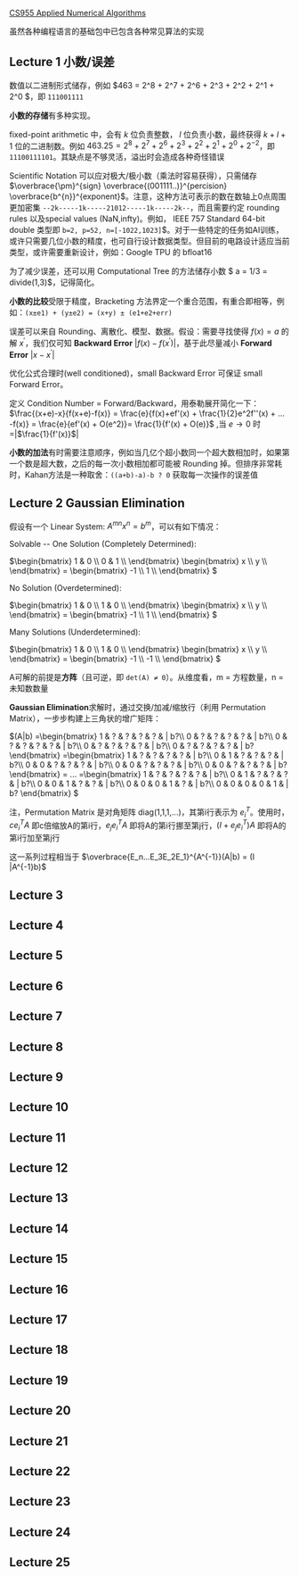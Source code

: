 <script>
MathJax = {
  tex: {
    inlineMath: [['$', '$'], ['\\(', '\\)']]
  },
  svg: {
    fontCache:   'global'   // 'local',or 'global' or 'none'
  }
};
</script>
<script type="text/javascript" id="MathJax-script" async
  src="https://cdn.jsdelivr.net/npm/mathjax@3/es5/tex-svg.js">
</script>
<style>
img{
    width: 60%;
}
</style>

[CS955 Applied Numerical Algorithms](https://www.bilibili.com/video/BV1UAD4YWEZW/)

虽然各种编程语言的基础包中已包含各种常见算法的实现


## Lecture 1 小数/误差

数值以二进制形式储存，例如 $463 = 2^8 + 2^7 + 2^6  + 2^3  + 2^2  + 2^1  + 2^0 $，即 ```111001111```

**小数的存储**有多种实现。

fixed-point arithmetic 中，会有 $k$ 位负责整数， $l$ 位负责小数，最终获得 $k+l+1$ 位的二进制数。例如 $463.25 = 2^8 + 2^7 + 2^6  + 2^3  + 2^2  + 2^1  + 2^0 + 2^{-2}$，即 ```11100111101```。其缺点是不够灵活，溢出时会造成各种奇怪错误

Scientific Notation 可以应对极大/极小数（乘法时容易获得），只需储存 $\overbrace{\pm}^{sign} \overbrace{(001111..)}^{percision} \overbrace{b^{n}}^{exponent}$。注意，这种方法可表示的数在数轴上0点周围更加密集 ```--2k-----1k-----21012-----1k-----2k--```，而且需要约定 rounding rules 以及special values (NaN,infty)。例如， IEEE 757 Standard 64-bit double 类型即 ```b=2, p=52, n=[-1022,1023]```$。对于一些特定的任务如AI训练，或许只需要几位小数的精度，也可自行设计数据类型。但目前的电路设计适应当前类型，或许需要重新设计，例如：Google TPU 的 bfloat16

为了减少误差，还可以用 Computational Tree 的方法储存小数 $ a = 1/3 = divide(1,3)$，记得简化。

**小数的比较**受限于精度，Bracketing 方法界定一个重合范围，有重合即相等，例如：```(x±e1) + (y±e2) = (x+y) ± (e1+e2+err)```

误差可以来自 Rounding、离散化、模型、数据。假设：需要寻找使得 $f(x)=a$ 的解 $x^{'}$，我们仅可知 **Backward Error** |$f(x)-f(x^{'})$|，基于此尽量减小 **Forward Error** |$x-x^{'}$|


优化公式合理时(well conditioned)，small Backward Error 可保证 small Forward Error。

定义 Condition Number = Forward/Backward，用泰勒展开简化一下：$\frac{(x+e)-x}{f(x+e)-f(x)} = \frac{e}{f(x)+ef'(x) + \frac{1}{2}e^2f''(x) + ... -f(x)} = \frac{e}{ef'(x) + O(e^2)}= \frac{1}{f'(x) + O(e)}$ ,当 $e \rightarrow 0$ 时 =|$\frac{1}{f'(x)}$|


**小数的加法**有时需要注意顺序，例如当几亿个超小数同一个超大数相加时，如果第一个数是超大数，之后的每一次小数相加都可能被 Rounding 掉。但排序非常耗时，Kahan方法是一种取舍：```((a+b)-a)-b ? 0``` 获取每一次操作的误差值

## Lecture 2 Gaussian Elimination

假设有一个 Linear System: $A^{mn}x^{n}=b^{m}$，可以有如下情况：

Solvable -- One Solution (Completely Determined):  

$\begin{bmatrix}
1 & 0 \\\\
0 & 1 \\\\
\end{bmatrix}  \begin{bmatrix}
x \\\\
y \\\\
\end{bmatrix}  = \begin{bmatrix}
-1 \\\\
1 \\\\
\end{bmatrix} 
$


No Solution (Overdetermined):  

$\begin{bmatrix}
1 & 0 \\\\
1 & 0 \\\\
\end{bmatrix}  \begin{bmatrix}
x \\\\
y \\\\
\end{bmatrix}  = \begin{bmatrix}
-1 \\\\
1 \\\\
\end{bmatrix} 
$

Many Solutions (Underdetermined): 

$\begin{bmatrix}
1 & 0 \\\\
1 & 0 \\\\
\end{bmatrix}  \begin{bmatrix}
x \\\\
y \\\\
\end{bmatrix}  = \begin{bmatrix}
-1 \\\\
-1 \\\\
\end{bmatrix} 
$

A可解的前提是**方阵**（且可逆，即 ```det(A) ≠ 0```）。从维度看，m = 方程数量，n = 未知数数量


**Gaussian Elimination**求解时，通过交换/加减/缩放行（利用 Permutation Matrix），一步步构建上三角状的增广矩阵：

$(A|b)  =\begin{bmatrix}
1 & ? & ? & ? & ? & | b?\\\\
0 & ? & ? & ? & ? & | b?\\\\
0 & ? & ? & ? & ? & | b?\\\\
0 & ? & ? & ? & ? & | b?\\\\
0 & ? & ? & ? & ? & | b?
\end{bmatrix} =\begin{bmatrix}
1 & ? & ? & ? & ? & | b?\\\\
0 & 1 & ? & ? & ? & | b?\\\\
0 & 0 & ? & ? & ? & | b?\\\\
0 & 0 & ? & ? & ? & | b?\\\\
0 & 0 & ? & ? & ? & | b?
\end{bmatrix} = ... =\begin{bmatrix}
1 & ? & ? & ? & ? & | b?\\\\
0 & 1 & ? & ? & ? & | b?\\\\
0 & 0 & 1 & ? & ? & | b?\\\\
0 & 0 & 0 & 1 & ? & | b?\\\\
0 & 0 & 0 & 0 & 1 & | b?
\end{bmatrix} 
$

注，Permutation Matrix 是对角矩阵 diag(1,1,1,...)，其第i行表示为 $e_i^T$。使用时，$ce_i^TA$ 即c倍缩放A的第i行，$e_j e_i^TA$ 即将A的第i行挪至第j行，$(I + e_j e_i^T )A$ 即将A的第i行加至第j行

这一系列过程相当于  $\overbrace{E_n...E_3E_2E_1}^{A^{-1}}(A|b)  = (I |A^{-1}b)$



## Lecture 3













## Lecture 4
## Lecture 5
## Lecture 6
## Lecture 7
## Lecture 8
## Lecture 9
## Lecture 10
## Lecture 11
## Lecture 12
## Lecture 13
## Lecture 14
## Lecture 15
## Lecture 16
## Lecture 17
## Lecture 18
## Lecture 19
## Lecture 20
## Lecture 21
## Lecture 22
## Lecture 23
## Lecture 24
## Lecture 25











